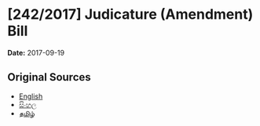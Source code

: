 # [242/2017] Judicature (Amendment) Bill

**Date:** 2017-09-19

## Original Sources

- [English](https://documents.gov.lk/view/bills/2017/9/242-2017_E.pdf)
- [සිංහල](https://documents.gov.lk/view/bills/2017/9/242-2017_S.pdf)
- [தமிழ்](https://documents.gov.lk/view/bills/2017/9/242-2017_T.pdf)
